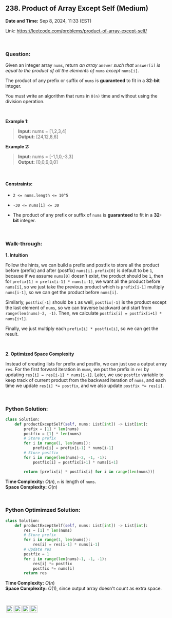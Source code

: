 ## 238. Product of Array Except Self (Medium)
**Date and Time:** Sep 8, 2024, 11:33 (EST)

Link: https://leetcode.com/problems/product-of-array-except-self/

<br>

### Question:
Given an integer array `nums`, return _an array_ `answer` _such that_ `answer[i]` _is equal to the product of all the elements of_ `nums` _except_ `nums[i]`.

The product of any prefix or suffix of `nums` is **guaranteed** to fit in a **32-bit** integer.

You must write an algorithm that runs in `O(n)` time and without using the division operation.

<br>

**Example 1:**
> **Input:** nums = [1,2,3,4] <br>
> **Output:** [24,12,8,6]

**Example 2:**
> **Input:** nums = [-1,1,0,-3,3] <br>
> **Output:** [0,0,9,0,0]

<br>

#### Constraints:
* `2 <= nums.length <= 10^5`

* `-30 <= nums[i] <= 30`

* The product of any prefix or suffix of `nums` is **guaranteed** to fit in a **32-bit** integer.

<br>

### Walk-through: 
**1. Intuition**

Follow the hints, we can build a prefix and postfix to store all the product before (prefix) and after (postfix) `nums[i]`. `prefix[0]` is default to be `1`, because if we assume `nums[0]` doesn't exist, the product should be `1`, then for `prefix[1] = prefix[i-1] * nums[i-1]`, we want all the product before `nums[i]`, so we just take the previous product which is `prefix[i-1]` multiply `nums[i-1]`, so we can get the product before `nums[i]`.

Similarly, `postfix[-1]` should be `1` as well, `postfix[-1]` is the product except the last element of `nums`, so we can traverse backward and start from `range(len(nums)-2, -1)`. Then, we calculate `postfix[i] = postfix[i+1] * nums[i+1]`. 

Finally, we just multiply each `prefix[i] * postfix[i]`, so we can get the result.

<br>

**2. Optimized Space Complexity**

Instead of creating lists for prefix and postfix, we can just use a output array `res`. For the first forward iteration in `nums`, we put the prefix in `res` by updating `res[i] = res[i-1] * nums[i-1]`. Later, we use `postfix` variable to keep track of current product from the backward iteration of `nums`, and each time we update `res[i] *= postfix`, and we also update `postfix *= res[i]`.

<br>

### Python Solution:
```python
class Solution:
    def productExceptSelf(self, nums: List[int]) -> List[int]:
        prefix = [1] * len(nums)
        postfix = [1] * len(nums)
        # Store prefix
        for i in range(1, len(nums)):
            prefix[i] = prefix[i-1] * nums[i-1]
        # Store postfix
        for i in range(len(nums)-2, -1, -1):
            postfix[i] = postfix[i+1] * nums[i+1]

        return [prefix[i] * postfix[i] for i in range(len(nums))]
```
**Time Complexity:** $O(n)$, `n` is length of `nums`. <br>
**Space Complexity:** $O(n)$

<br>

### Python Optimimzed Solution:
```python
class Solution:
    def productExceptSelf(self, nums: List[int]) -> List[int]:
        res = [1] * len(nums)
        # Store prefix
        for i in range(1, len(nums)):
            res[i] = res[i-1] * nums[i-1]
        # Update res
        postfix = 1
        for i in range(len(nums)-1, -1, -1):
            res[i] *= postfix
            postfix *= nums[i]
        return res
```
**Time Complexity:** $O(n)$ <br>
**Space Complexity:** $O(1)$, since output array doesn't count as extra space.

<br>

<img style="height:22px!important;margin-left:3px;vertical-align:text-bottom;" src="https://mirrors.creativecommons.org/presskit/icons/cc.svg?ref=chooser-v1" alt="CC BY-NC-SA" title="CC BY-NC-SA"><img style="height:22px!important;margin-left:3px;vertical-align:text-bottom;" src="https://mirrors.creativecommons.org/presskit/icons/by.svg?ref=chooser-v1" alt="BY: credit must be given to the creator" title="BY: credit must be given to the creator"><img style="height:22px!important;margin-left:3px;vertical-align:text-bottom;" src="https://mirrors.creativecommons.org/presskit/icons/nc.svg?ref=chooser-v1" alt="NC: Only noncommercial uses of the work are permitted" title="NC: Only noncommercial uses of the work are permitted"><img style="height:22px!important;margin-left:3px;vertical-align:text-bottom;" src="https://mirrors.creativecommons.org/presskit/icons/sa.svg?ref=chooser-v1" alt="SA: Adaptations must be shared under the same terms" title="SA: Adaptations must be shared under the same terms">